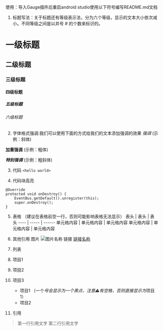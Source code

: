 使用：导入Gauge插件后重启android studio使用以下符号编写README.md文档

1.  标题写法：关于标题还有等级表示法，分为六个等级，显示的文本大小依次减小。不同等级之间是以井号  #  的个数来标识的。
# 一级标题
## 二级标题
### 三级标题
#### 四级标题
##### 五级标题
###### 六级标题

2.  字体格式强调:我们可以使用下面的方式给我们的文本添加强调的效果
*强调*  (示例：斜体)

**加重强调**  (示例：粗体)

***特别强调*** (示例：粗斜体)

3.  代码
`<hello world>`

4.  代码块高亮
```
@Override
protected void onDestroy() {
    EventBus.getDefault().unregister(this);
    super.onDestroy();
}
```

5. 表格 （建议在表格前空一行，否则可能影响表格无法显示）
 表头  | 表头  | 表头
 ---- | ----- | ------
 单元格内容  | 单元格内容 | 单元格内容
 单元格内容  | 单元格内容 | 单元格内容

6.  其他引用
图片
![图片名称](https://www.baidu.com/img/bd_logo1.png)
链接
[链接名称](https://www.baidu.com/)

7.  列表
1. 项目1
2. 项目2
3. 项目3
   * 项目1 （一个*号会显示为一个黑点，注意⚠️有空格，否则直接显示为*项目1）
   * 项目2

8.  引用
> 第一行引用文字
> 第二行引用文字